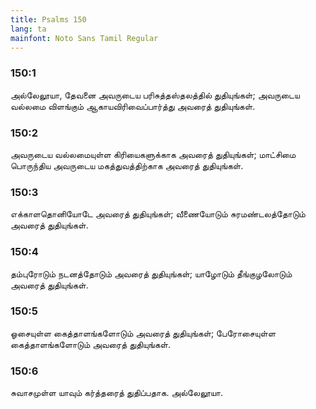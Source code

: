 ```yaml
---
title: Psalms 150
lang: ta
mainfont: Noto Sans Tamil Regular
---
```


###  150:1

அல்லேலூயா, தேவனை அவருடைய பரிசுத்தஸ்தலத்தில் துதியுங்கள்; அவருடைய வல்லமை விளங்கும் ஆகாயவிரிவைப்பார்த்து அவரைத் துதியுங்கள்.

###  150:2

அவருடைய வல்லமையுள்ள கிரியைகளுக்காக அவரைத் துதியுங்கள்; மாட்சிமை பொருந்திய அவருடைய மகத்துவத்திற்காக அவரைத் துதியுங்கள்.

###  150:3

எக்காளதொனியோடே அவரைத் துதியுங்கள்; வீணையோடும் சுரமண்டலத்தோடும் அவரைத் துதியுங்கள்.

###  150:4

தம்புரோடும் நடனத்தோடும் அவரைத் துதியுங்கள்; யாழோடும் தீங்குழலோடும் அவரைத் துதியுங்கள்.

###  150:5

ஓசையுள்ள கைத்தாளங்களோடும் அவரைத் துதியுங்கள்; பேரோசையுள்ள கைத்தாளங்களோடும் அவரைத் துதியுங்கள்.

###  150:6

சுவாசமுள்ள யாவும் கர்த்தரைத் துதிப்பதாக. அல்லேலூயா.

